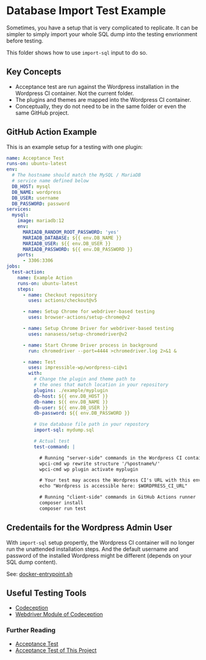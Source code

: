 # Database Import Test Example

Sometimes, you have a setup that is very complicated to replicate. It can be simpler to
simply import your whole SQL dump into the testing envrionment before testing.

This folder shows how to use `import-sql` input to do so.

## Key Concepts

- Acceptance test are run against the Wordpress installation in the Wordpress CI container.
  Not the current folder.
- The plugins and themes are mapped into the Wordpress CI container.
- Conceptually, they do not need to be in the same folder or even the same GitHub project.

## GitHub Action Example

This is an example setup for a testing with one plugin:

```yml
name: Acceptance Test
runs-on: ubuntu-latest
env:
  # The hostname should match the MySQL / MariaDB
  # service name defined below
  DB_HOST: mysql
  DB_NAME: wordpress
  DB_USER: username
  DB_PASSWORD: password
services:
  mysql:
    image: mariadb:12
    env:
      MARIADB_RANDOM_ROOT_PASSWORD: 'yes'
      MARIADB_DATABASE: ${{ env.DB_NAME }}
      MARIADB_USER: ${{ env.DB_USER }}
      MARIADB_PASSWORD: ${{ env.DB_PASSWORD }}
    ports:
      - 3306:3306
jobs:
  test-action:
    name: Example Action
    runs-on: ubuntu-latest
    steps:
      - name: Checkout repository
        uses: actions/checkout@v5

      - name: Setup Chrome for webdriver-based testing
        uses: browser-actions/setup-chrome@v2

      - name: Setup Chrome Driver for webdriver-based testing
        uses: nanasess/setup-chromedriver@v2

      - name: Start Chrome Driver process in background
        run: chromedriver --port=4444 >chromedriver.log 2>&1 &

      - name: Test
        uses: impressible-wp/wordpress-ci@v1
        with:
          # Change the plugin and theme path to
          # the ones that match location in your repository
          plugins: ./example/myplugin
          db-host: ${{ env.DB_HOST }}
          db-name: ${{ env.DB_NAME }}
          db-user: ${{ env.DB_USER }}
          db-password: ${{ env.DB_PASSWORD }}

          # Use database file path in your repostory
          import-sql: mydump.sql

          # Actual test
          test-command: |

            # Running "server-side" commands in the Wordpress CI container
            wpci-cmd wp rewrite structure '/%postname%/'
            wpci-cmd wp plugin activate myplugin

            # Your test may access the Wordpress CI's URL with this environment variable
            echo "Wordpress is accessible here: $WORDPRESS_CI_URL"

            # Running "client-side" commands in GitHub Actions runner
            composer install
            composer run test
```

## Credentails for the Wordpress Admin User

With `import-sql` setup propertly, the Wordpress CI container will no longer run the
unattended installation steps. And the default username and password of the installed
Wordpress might be different (depends on your SQL dump content).

See: [docker-entrypoint.sh](../../docker/docker-entrypoint.sh)

## Useful Testing Tools

- [Codeception](https://codeception.com/)
- [Webdriver Module of Codeception](https://codeception.com/docs/modules/WebDriver)

### Further Reading

- [Acceptance Test](https://codeception.com/docs/AcceptanceTests)
- [Acceptance Test of This Project](../../.github/workflows/acceptance.yml)
